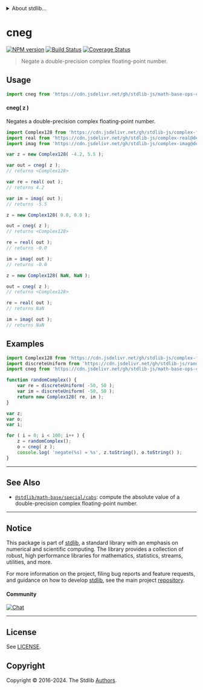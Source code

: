 <!--

@license Apache-2.0

Copyright (c) 2018 The Stdlib Authors.

Licensed under the Apache License, Version 2.0 (the "License");
you may not use this file except in compliance with the License.
You may obtain a copy of the License at

   http://www.apache.org/licenses/LICENSE-2.0

Unless required by applicable law or agreed to in writing, software
distributed under the License is distributed on an "AS IS" BASIS,
WITHOUT WARRANTIES OR CONDITIONS OF ANY KIND, either express or implied.
See the License for the specific language governing permissions and
limitations under the License.

-->


<details>
  <summary>
    About stdlib...
  </summary>
  <p>We believe in a future in which the web is a preferred environment for numerical computation. To help realize this future, we've built stdlib. stdlib is a standard library, with an emphasis on numerical and scientific computation, written in JavaScript (and C) for execution in browsers and in Node.js.</p>
  <p>The library is fully decomposable, being architected in such a way that you can swap out and mix and match APIs and functionality to cater to your exact preferences and use cases.</p>
  <p>When you use stdlib, you can be absolutely certain that you are using the most thorough, rigorous, well-written, studied, documented, tested, measured, and high-quality code out there.</p>
  <p>To join us in bringing numerical computing to the web, get started by checking us out on <a href="https://github.com/stdlib-js/stdlib">GitHub</a>, and please consider <a href="https://opencollective.com/stdlib">financially supporting stdlib</a>. We greatly appreciate your continued support!</p>
</details>

# cneg

[![NPM version][npm-image]][npm-url] [![Build Status][test-image]][test-url] [![Coverage Status][coverage-image]][coverage-url] <!-- [![dependencies][dependencies-image]][dependencies-url] -->

> Negate a double-precision complex floating-point number.

<!-- Section to include introductory text. Make sure to keep an empty line after the intro `section` element and another before the `/section` close. -->

<section class="intro">

</section>

<!-- /.intro -->

<!-- Package usage documentation. -->



<section class="usage">

## Usage

```javascript
import cneg from 'https://cdn.jsdelivr.net/gh/stdlib-js/math-base-ops-cneg@v0.2.0-deno/mod.js';
```

#### cneg( z )

Negates a double-precision complex floating-point number.

```javascript
import Complex128 from 'https://cdn.jsdelivr.net/gh/stdlib-js/complex-float64@deno/mod.js';
import real from 'https://cdn.jsdelivr.net/gh/stdlib-js/complex-real@deno/mod.js';
import imag from 'https://cdn.jsdelivr.net/gh/stdlib-js/complex-imag@deno/mod.js';

var z = new Complex128( -4.2, 5.5 );

var out = cneg( z );
// returns <Complex128>

var re = real( out );
// returns 4.2

var im = imag( out );
// returns -5.5

z = new Complex128( 0.0, 0.0 );

out = cneg( z );
// returns <Complex128>

re = real( out );
// returns -0.0

im = imag( out );
// returns -0.0

z = new Complex128( NaN, NaN );

out = cneg( z );
// returns <Complex128>

re = real( out );
// returns NaN

im = imag( out );
// returns NaN
```

</section>

<!-- /.usage -->

<!-- Package usage notes. Make sure to keep an empty line after the `section` element and another before the `/section` close. -->

<section class="notes">

</section>

<!-- /.notes -->

<!-- Package usage examples. -->

<section class="examples">

## Examples

<!-- eslint no-undef: "error" -->

```javascript
import Complex128 from 'https://cdn.jsdelivr.net/gh/stdlib-js/complex-float64@deno/mod.js';
import discreteUniform from 'https://cdn.jsdelivr.net/gh/stdlib-js/random-base-discrete-uniform@deno/mod.js';
import cneg from 'https://cdn.jsdelivr.net/gh/stdlib-js/math-base-ops-cneg@v0.2.0-deno/mod.js';

function randomComplex() {
    var re = discreteUniform( -50, 50 );
    var im = discreteUniform( -50, 50 );
    return new Complex128( re, im );
}

var z;
var o;
var i;

for ( i = 0; i < 100; i++ ) {
    z = randomComplex();
    o = cneg( z );
    console.log( 'negate(%s) = %s', z.toString(), o.toString() );
}
```

</section>

<!-- /.examples -->

<!-- C interface documentation. -->



<!-- Section to include cited references. If references are included, add a horizontal rule *before* the section. Make sure to keep an empty line after the `section` element and another before the `/section` close. -->

<section class="references">

</section>

<!-- /.references -->

<!-- Section for related `stdlib` packages. Do not manually edit this section, as it is automatically populated. -->

<section class="related">

* * *

## See Also

-   <span class="package-name">[`@stdlib/math-base/special/cabs`][@stdlib/math/base/special/cabs]</span><span class="delimiter">: </span><span class="description">compute the absolute value of a double-precision complex floating-point number.</span>

</section>

<!-- /.related -->

<!-- Section for all links. Make sure to keep an empty line after the `section` element and another before the `/section` close. -->


<section class="main-repo" >

* * *

## Notice

This package is part of [stdlib][stdlib], a standard library with an emphasis on numerical and scientific computing. The library provides a collection of robust, high performance libraries for mathematics, statistics, streams, utilities, and more.

For more information on the project, filing bug reports and feature requests, and guidance on how to develop [stdlib][stdlib], see the main project [repository][stdlib].

#### Community

[![Chat][chat-image]][chat-url]

---

## License

See [LICENSE][stdlib-license].


## Copyright

Copyright &copy; 2016-2024. The Stdlib [Authors][stdlib-authors].

</section>

<!-- /.stdlib -->

<!-- Section for all links. Make sure to keep an empty line after the `section` element and another before the `/section` close. -->

<section class="links">

[npm-image]: http://img.shields.io/npm/v/@stdlib/math-base-ops-cneg.svg
[npm-url]: https://npmjs.org/package/@stdlib/math-base-ops-cneg

[test-image]: https://github.com/stdlib-js/math-base-ops-cneg/actions/workflows/test.yml/badge.svg?branch=v0.2.0
[test-url]: https://github.com/stdlib-js/math-base-ops-cneg/actions/workflows/test.yml?query=branch:v0.2.0

[coverage-image]: https://img.shields.io/codecov/c/github/stdlib-js/math-base-ops-cneg/main.svg
[coverage-url]: https://codecov.io/github/stdlib-js/math-base-ops-cneg?branch=main

<!--

[dependencies-image]: https://img.shields.io/david/stdlib-js/math-base-ops-cneg.svg
[dependencies-url]: https://david-dm.org/stdlib-js/math-base-ops-cneg/main

-->

[chat-image]: https://img.shields.io/gitter/room/stdlib-js/stdlib.svg
[chat-url]: https://app.gitter.im/#/room/#stdlib-js_stdlib:gitter.im

[stdlib]: https://github.com/stdlib-js/stdlib

[stdlib-authors]: https://github.com/stdlib-js/stdlib/graphs/contributors

[umd]: https://github.com/umdjs/umd
[es-module]: https://developer.mozilla.org/en-US/docs/Web/JavaScript/Guide/Modules

[deno-url]: https://github.com/stdlib-js/math-base-ops-cneg/tree/deno
[deno-readme]: https://github.com/stdlib-js/math-base-ops-cneg/blob/deno/README.md
[umd-url]: https://github.com/stdlib-js/math-base-ops-cneg/tree/umd
[umd-readme]: https://github.com/stdlib-js/math-base-ops-cneg/blob/umd/README.md
[esm-url]: https://github.com/stdlib-js/math-base-ops-cneg/tree/esm
[esm-readme]: https://github.com/stdlib-js/math-base-ops-cneg/blob/esm/README.md
[branches-url]: https://github.com/stdlib-js/math-base-ops-cneg/blob/main/branches.md

[stdlib-license]: https://raw.githubusercontent.com/stdlib-js/math-base-ops-cneg/main/LICENSE

<!-- <related-links> -->

[@stdlib/math/base/special/cabs]: https://github.com/stdlib-js/math-base-special-cabs/tree/deno

<!-- </related-links> -->

</section>

<!-- /.links -->

